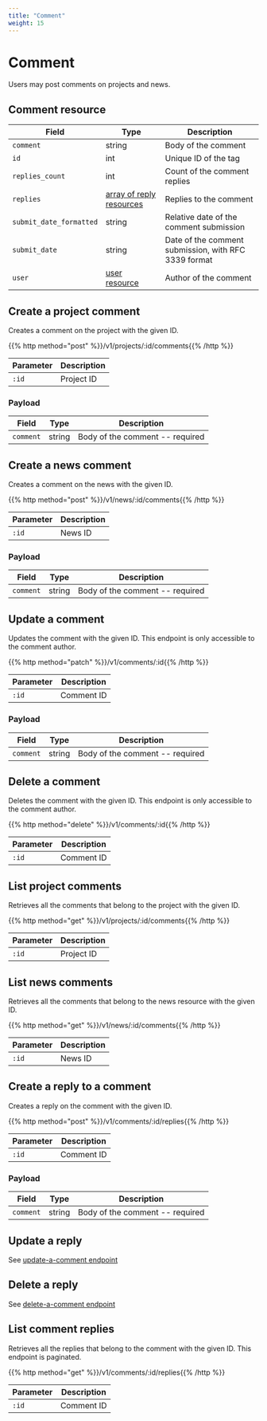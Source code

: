 ```yaml
---
title: "Comment"
weight: 15
---
```


# Comment

Users may post comments on projects and news.

## Comment resource

| Field                   | Type                                       | Description                                          |
| ----------------------- | ------------------------------------------ | ---------------------------------------------------- |
| `comment`               | string                                     | Body of the comment                                  |
| `id`                    | int                                        | Unique ID of the tag                                 |
| `replies_count`         | int                                        | Count of the comment replies                         |
| `replies`               | [array of reply resources](#comment-reply) | Replies to the comment                               |
| `submit_date_formatted` | string                                     | Relative date of the comment submission              |
| `submit_date`           | string                                     | Date of the comment submission, with RFC 3339 format |
| `user`                  | [user resource](#user)                     | Author of the comment                                |

## Create a project comment

Creates a comment on the project with the given ID.

{{% http method="post" %}}/v1/projects/:id/comments{{% /http %}}

| Parameter | Description |
| --------- | ----------- |
| `:id`     | Project ID  |

### Payload

| Field     | Type   | Description                     |
| --------- | ------ | ------------------------------- |
| `comment` | string | Body of the comment -- required |

## Create a news comment

Creates a comment on the news  with the given ID.

{{% http method="post" %}}/v1/news/:id/comments{{% /http %}}

| Parameter | Description |
| --------- | ----------- |
| `:id`     | News ID     |

### Payload

| Field     | Type   | Description                     |
| --------- | ------ | ------------------------------- |
| `comment` | string | Body of the comment -- required |

## Update a comment

Updates the comment with the given ID. This endpoint is only accessible to the comment author.

{{% http method="patch" %}}/v1/comments/:id{{% /http %}}

| Parameter | Description |
| --------- | ----------- |
| `:id`     | Comment ID  |

### Payload

| Field     | Type   | Description                     |
| --------- | ------ | ------------------------------- |
| `comment` | string | Body of the comment -- required |

## Delete a comment

Deletes the comment with the given ID. This endpoint is only accessible to the comment author.

{{% http method="delete" %}}/v1/comments/:id{{% /http %}}

| Parameter | Description |
| --------- | ----------- |
| `:id`     | Comment ID  |

## List project comments

Retrieves all the comments that belong to the project with the given ID.

{{% http method="get" %}}/v1/projects/:id/comments{{% /http %}}

| Parameter | Description |
| --------- | ----------- |
| `:id`     | Project ID  |

## List news comments

Retrieves all the comments that belong to the news resource with the given ID.

{{% http method="get" %}}/v1/news/:id/comments{{% /http %}}

| Parameter | Description |
| --------- | ----------- |
| `:id`     | News ID     |

## Create a reply to a comment

Creates a reply on the comment with the given ID.

{{% http method="post" %}}/v1/comments/:id/replies{{% /http %}}

| Parameter | Description |
| --------- | ----------- |
| `:id`     | Comment ID  |

### Payload

| Field     | Type   | Description                     |
| --------- | ------ | ------------------------------- |
| `comment` | string | Body of the comment -- required |

## Update a reply

See [update-a-comment endpoint](#update-a-comment)

## Delete a reply

See [delete-a-comment endpoint](#update-a-comment)

## List comment replies

Retrieves all the replies that belong to the comment with the given ID.
This endpoint is paginated.

{{% http method="get" %}}/v1/comments/:id/replies{{% /http %}}

| Parameter | Description |
| --------- | ----------- |
| `:id`     | Comment ID  |
